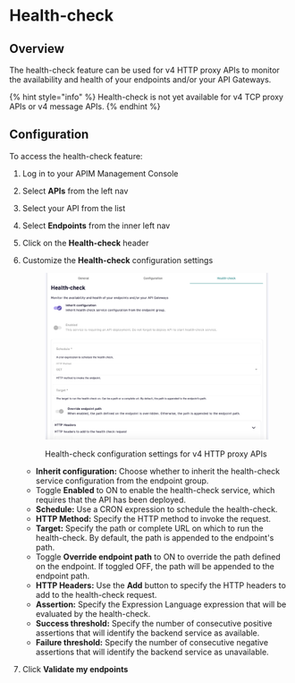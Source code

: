 # Health-check

## Overview

The health-check feature can be used for v4 HTTP proxy APIs to monitor the availability and health of your endpoints and/or your API Gateways.

{% hint style="info" %}
Health-check is not yet available for v4 TCP proxy APIs or v4 message APIs.
{% endhint %}

## Configuration

To access the health-check feature:

1. Log in to your APIM Management Console
2. Select **APIs** from the left nav
3. Select your API from the list
4. Select **Endpoints** from the inner left nav
5. Click on the **Health-check** header
6.  Customize the **Health-check** configuration settings&#x20;

    <figure><img src="../../../../../.gitbook/assets/health-check config form.png" alt=""><figcaption><p>Health-check configuration settings for v4 HTTP proxy APIs</p></figcaption></figure>

    * **Inherit configuration:** Choose whether to inherit the health-check service configuration from the endpoint group.
    * Toggle **Enabled** to ON to enable the health-check service, which requires that the API has been deployed.&#x20;
    * **Schedule:** Use a CRON expression to schedule the health-check.
    * **HTTP Method:** Specify the HTTP method to invoke the request.
    * **Target:** Specify the path or complete URL on which to run the health-check. By default, the path is appended to the endpoint's path.&#x20;
    * Toggle **Override endpoint path** to ON to override the path defined on the endpoint. If toggled OFF, the path will be appended to the endpoint path.
    * **HTTP Headers:** Use the **Add** button to specify the HTTP headers to add to the health-check request.
    * **Assertion:** Specify the Expression Language expression that will be evaluated by the health-check.
    * **Success threshold:** Specify the number of consecutive positive assertions that will identify the backend service as available.
    * **Failure threshold:** Specify the number of consecutive negative assertions that will identify the backend service as unavailable.
7. Click **Validate my endpoints**
